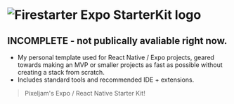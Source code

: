 <p align="center">
    <h1 FIRESTARTER - a react native / expo template />
    <img alt="Firestarter Expo StarterKit logo" src="https://files.catbox.moe/u53jex.png"/>
</p>

## INCOMPLETE - not publically avaliable right now.

- My personal template used for React Native / Expo projects, geared towards making an MVP or smaller projects as fast as possible without creating a stack from scratch.
- Includes standard tools and recommended IDE + extensions.

> Pixeljam's Expo / React Native Starter Kit!
